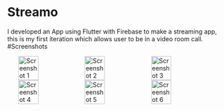 # Streamo
I developed an App using Flutter with Firebase to make a streaming app, this is my first iteration which allows user to be in a video room call. 
#Screenshots
<div style="display: flex; justify-content: center;">
    <img src="https://github.com/AbdullahDaniyal/Streamo/assets/91824833/533728dc-f513-4ab9-8932-eb87b6e52bab" alt="Screenshot 1" width="30%">
    <img src="https://github.com/AbdullahDaniyal/Streamo/assets/91824833/a2346417-7ec2-43a0-8002-4da3378c0c1f" alt="Screenshot 2" width="30%">
    <img src="https://github.com/AbdullahDaniyal/Streamo/assets/91824833/56995d07-7456-4c28-8083-eaa5f2637ba4" alt="Screenshot 3" width="30%">
</div>

<div style="display: flex; justify-content: center;">
    <img src="https://github.com/AbdullahDaniyal/Streamo/assets/91824833/46addf45-3c7e-4749-81a8-282034fd68a2" alt="Screenshot 4" width="30%">
    <img src="https://github.com/AbdullahDaniyal/Streamo/assets/91824833/2044253c-28b8-47e3-a120-5d0a82314a38" alt="Screenshot 5" width="30%">
    <img src="https://github.com/AbdullahDaniyal/Streamo/assets/91824833/5503c538-ef19-4dff-b579-b5efc688c271" alt="Screenshot 6" width="30%">
</div>

